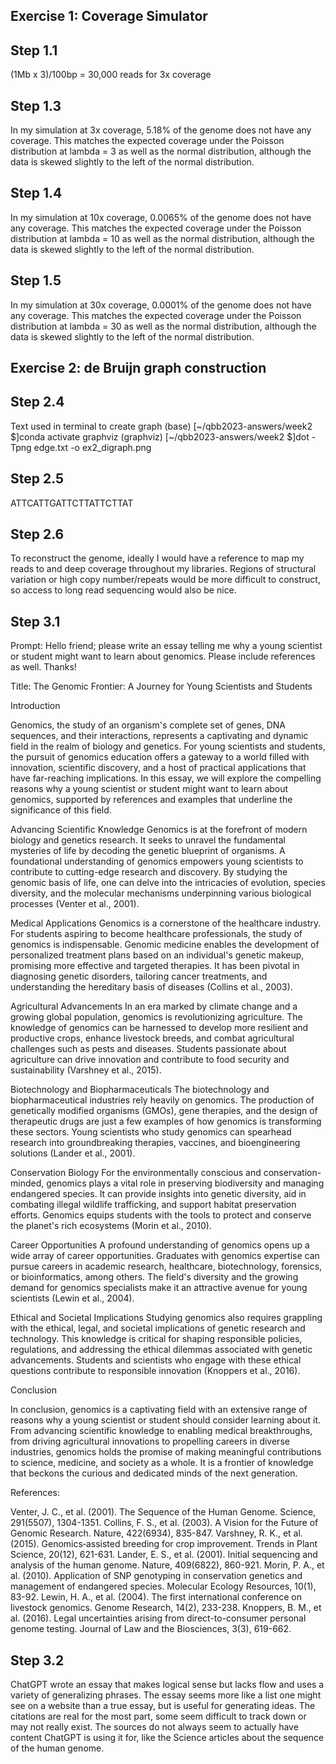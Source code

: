 ## Exercise 1: Coverage Simulator

## Step 1.1

(1Mb x 3)/100bp = 30,000 reads for 3x coverage

## Step 1.3

In my simulation at 3x coverage, 5.18% of the genome does not have any coverage. This matches the expected coverage under the Poisson distribution at lambda = 3 as well as the normal distribution, although the data is skewed slightly to the left of the normal distribution. 

## Step 1.4

In my simulation at 10x coverage, 0.0065% of the genome does not have any coverage. This matches the expected coverage under the Poisson distribution at lambda = 10 as well as the normal distribution, although the data is skewed slightly to the left of the normal distribution. 

## Step 1.5

In my simulation at 30x coverage, 0.0001% of the genome does not have any coverage. This matches the expected coverage under the Poisson distribution at lambda = 30 as well as the normal distribution, although the data is skewed slightly to the left of the normal distribution. 


## Exercise 2: de Bruijn graph construction
## Step 2.4

Text used in terminal to create graph
(base) [~/qbb2023-answers/week2 $]conda activate graphviz
(graphviz) [~/qbb2023-answers/week2 $]dot -Tpng edge.txt -o ex2_digraph.png

## Step 2.5

ATTCATTGATTCTTATTCTTAT

## Step 2.6
To reconstruct the genome, ideally I would have a reference to map my reads to and deep coverage throughout my libraries. Regions of structural variation or high copy number/repeats would be more difficult to construct, so access to long read sequencing would also be nice.

## Step 3.1

Prompt: Hello friend; please write an essay telling me why a young scientist or student might want to learn about genomics. Please include references as well. Thanks!


Title: The Genomic Frontier: A Journey for Young Scientists and Students

Introduction

Genomics, the study of an organism's complete set of genes, DNA sequences, and their interactions, represents a captivating and dynamic field in the realm of biology and genetics. For young scientists and students, the pursuit of genomics education offers a gateway to a world filled with innovation, scientific discovery, and a host of practical applications that have far-reaching implications. In this essay, we will explore the compelling reasons why a young scientist or student might want to learn about genomics, supported by references and examples that underline the significance of this field.

Advancing Scientific Knowledge
Genomics is at the forefront of modern biology and genetics research. It seeks to unravel the fundamental mysteries of life by decoding the genetic blueprint of organisms. A foundational understanding of genomics empowers young scientists to contribute to cutting-edge research and discovery. By studying the genomic basis of life, one can delve into the intricacies of evolution, species diversity, and the molecular mechanisms underpinning various biological processes (Venter et al., 2001).

Medical Applications
Genomics is a cornerstone of the healthcare industry. For students aspiring to become healthcare professionals, the study of genomics is indispensable. Genomic medicine enables the development of personalized treatment plans based on an individual's genetic makeup, promising more effective and targeted therapies. It has been pivotal in diagnosing genetic disorders, tailoring cancer treatments, and understanding the hereditary basis of diseases (Collins et al., 2003).

Agricultural Advancements
In an era marked by climate change and a growing global population, genomics is revolutionizing agriculture. The knowledge of genomics can be harnessed to develop more resilient and productive crops, enhance livestock breeds, and combat agricultural challenges such as pests and diseases. Students passionate about agriculture can drive innovation and contribute to food security and sustainability (Varshney et al., 2015).

Biotechnology and Biopharmaceuticals
The biotechnology and biopharmaceutical industries rely heavily on genomics. The production of genetically modified organisms (GMOs), gene therapies, and the design of therapeutic drugs are just a few examples of how genomics is transforming these sectors. Young scientists who study genomics can spearhead research into groundbreaking therapies, vaccines, and bioengineering solutions (Lander et al., 2001).

Conservation Biology
For the environmentally conscious and conservation-minded, genomics plays a vital role in preserving biodiversity and managing endangered species. It can provide insights into genetic diversity, aid in combating illegal wildlife trafficking, and support habitat preservation efforts. Genomics equips students with the tools to protect and conserve the planet's rich ecosystems (Morin et al., 2010).

Career Opportunities
A profound understanding of genomics opens up a wide array of career opportunities. Graduates with genomics expertise can pursue careers in academic research, healthcare, biotechnology, forensics, or bioinformatics, among others. The field's diversity and the growing demand for genomics specialists make it an attractive avenue for young scientists (Lewin et al., 2004).

Ethical and Societal Implications
Studying genomics also requires grappling with the ethical, legal, and societal implications of genetic research and technology. This knowledge is critical for shaping responsible policies, regulations, and addressing the ethical dilemmas associated with genetic advancements. Students and scientists who engage with these ethical questions contribute to responsible innovation (Knoppers et al., 2016).

Conclusion

In conclusion, genomics is a captivating field with an extensive range of reasons why a young scientist or student should consider learning about it. From advancing scientific knowledge to enabling medical breakthroughs, from driving agricultural innovations to propelling careers in diverse industries, genomics holds the promise of making meaningful contributions to science, medicine, and society as a whole. It is a frontier of knowledge that beckons the curious and dedicated minds of the next generation.

References:

Venter, J. C., et al. (2001). The Sequence of the Human Genome. Science, 291(5507), 1304-1351.
Collins, F. S., et al. (2003). A Vision for the Future of Genomic Research. Nature, 422(6934), 835-847.
Varshney, R. K., et al. (2015). Genomics‐assisted breeding for crop improvement. Trends in Plant Science, 20(12), 621-631.
Lander, E. S., et al. (2001). Initial sequencing and analysis of the human genome. Nature, 409(6822), 860-921.
Morin, P. A., et al. (2010). Application of SNP genotyping in conservation genetics and management of endangered species. Molecular Ecology Resources, 10(1), 83-92.
Lewin, H. A., et al. (2004). The first international conference on livestock genomics. Genome Research, 14(2), 233-238.
Knoppers, B. M., et al. (2016). Legal uncertainties arising from direct-to-consumer personal genome testing. Journal of Law and the Biosciences, 3(3), 619-662.

## Step 3.2

ChatGPT wrote an essay that makes logical sense but lacks flow and uses a variety of generalizing phrases. The essay seems more like a list one might see on a website than a true essay, but is useful for generating ideas. The citations are real for the most part, some seem difficult to track down or may not really exist. The sources do not always seem to actually have content ChatGPT is using it for, like the Science articles about the sequence of the human genome.